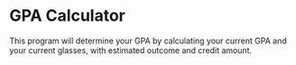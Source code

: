 # GPA Calculator

This program will determine your GPA by calculating your
current GPA and your current glasses, with estimated outcome
and credit amount.
